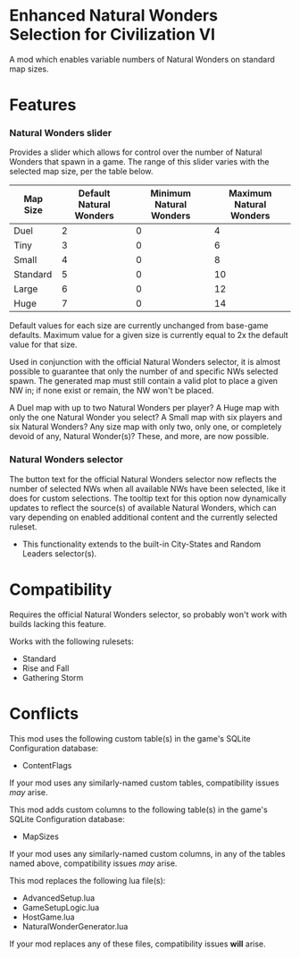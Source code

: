 # Enhanced Natural Wonders Selection for Civilization VI
A mod which enables variable numbers of Natural Wonders on standard map sizes.

# Features
### Natural Wonders slider
Provides a slider which allows for control over the number of Natural Wonders that spawn in a game. The range of this slider varies with the selected map size, per the table below. 

Map Size | Default Natural Wonders | Minimum Natural Wonders | Maximum Natural Wonders
-------- | ----------------------- | ----------------------- | -----------------------
Duel     | 2 | 0 | 4
Tiny     | 3 | 0 | 6
Small    | 4 | 0 | 8
Standard | 5 | 0 | 10
Large    | 6 | 0 | 12
Huge     | 7 | 0 | 14

Default values for each size are currently unchanged from base-game defaults.
Maximum value for a given size is currently equal to 2x the default value for that size.

Used in conjunction with the official Natural Wonders selector, it is almost possible to guarantee that only the number of and specific NWs selected spawn. The generated map must still contain a valid plot to place a given NW in; if none exist or remain, the NW won't be placed.

A Duel map with up to two Natural Wonders per player?
A Huge map with only the one Natural Wonder you select?
A Small map with six players and six Natural Wonders?
Any size map with only two, only one, or completely devoid of any, Natural Wonder(s)?
These, and more, are now possible.

### Natural Wonders selector
The button text for the official Natural Wonders selector now reflects the number of selected NWs when all available NWs have been selected, like it does for custom selections. The tooltip text for this option now dynamically updates to reflect the source(s) of available Natural Wonders, which can vary depending on enabled additional content and the currently selected ruleset.
- This functionality extends to the built-in City-States and Random Leaders selector(s).

# Compatibility
Requires the official Natural Wonders selector, so probably won't work with builds lacking this feature.

Works with the following rulesets:
- Standard
- Rise and Fall
- Gathering Storm

# Conflicts
This mod uses the following custom table(s) in the game's SQLite Configuration database:
- ContentFlags

If your mod uses any similarly-named custom tables, compatibility issues *may* arise.

This mod adds custom columns to the following table(s) in the game's SQLite Configuration database:
- MapSizes

If your mod uses any similarly-named custom columns, in any of the tables named above, compatibility issues *may* arise.

This mod replaces the following lua file(s):
- AdvancedSetup.lua
- GameSetupLogic.lua
- HostGame.lua
- NaturalWonderGenerator.lua

If your mod replaces any of these files, compatibility issues **will** arise.
